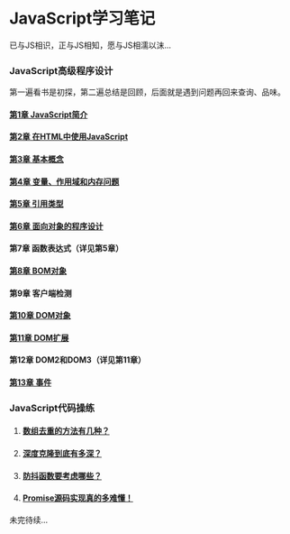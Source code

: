 # JavaScript学习笔记

已与JS相识，正与JS相知，愿与JS相濡以沫...

### JavaScript高级程序设计

第一遍看书是初探，第二遍总结是回顾，后面就是遇到问题再回来查询、品味。

####     [第1章  JavaScript简介](https://github.com/HJM515/JavaScript-redbook/blob/master/JavaScript%E9%AB%98%E7%BA%A7%E7%A8%8B%E5%BA%8F%E8%AE%BE%E8%AE%A1/%E7%AC%AC01%E7%AB%A0%20%20JavaScript%E7%AE%80%E4%BB%8B.md)

####     [第2章  在HTML中使用JavaScript](https://github.com/HJM515/JavaScript-redbook/blob/master/JavaScript%E9%AB%98%E7%BA%A7%E7%A8%8B%E5%BA%8F%E8%AE%BE%E8%AE%A1/%E7%AC%AC02%E7%AB%A0%20%20%E5%9C%A8HTML%E4%B8%AD%E4%BD%BF%E7%94%A8JavaScript.md)

####     [第3章  基本概念](https://github.com/HJM515/JavaScript-redbook/blob/master/JavaScript%E9%AB%98%E7%BA%A7%E7%A8%8B%E5%BA%8F%E8%AE%BE%E8%AE%A1/%E7%AC%AC03%E7%AB%A0%20%20%E5%9F%BA%E6%9C%AC%E6%A6%82%E5%BF%B5.md)

####    [第4章  变量、作用域和内存问题](https://github.com/HJM515/JavaScript-redbook/blob/master/JavaScript%E9%AB%98%E7%BA%A7%E7%A8%8B%E5%BA%8F%E8%AE%BE%E8%AE%A1/%E7%AC%AC04%E7%AB%A0%20%20%E5%8F%98%E9%87%8F%E3%80%81%E4%BD%9C%E7%94%A8%E5%9F%9F%E5%92%8C%E5%86%85%E5%AD%98%E9%97%AE%E9%A2%98.md)


####     [第5章 引用类型](https://github.com/HJM515/JavaScript-redbook/blob/master/JavaScript%E9%AB%98%E7%BA%A7%E7%A8%8B%E5%BA%8F%E8%AE%BE%E8%AE%A1/%E7%AC%AC05%E7%AB%A0%20%20%E5%BC%95%E7%94%A8%E7%B1%BB%E5%9E%8B.md)

####     [第6章 面向对象的程序设计](https://github.com/HJM515/JavaScript-redbook/blob/master/JavaScript%E9%AB%98%E7%BA%A7%E7%A8%8B%E5%BA%8F%E8%AE%BE%E8%AE%A1/%E7%AC%AC06%E7%AB%A0%20%20%E9%9D%A2%E5%90%91%E5%AF%B9%E8%B1%A1%E7%9A%84%E7%A8%8B%E5%BA%8F%E8%AE%BE%E8%AE%A1.md)

####     第7章 函数表达式（详见第5章）

####     [第8章 BOM对象](https://github.com/HJM515/JavaScript-redbook/blob/master/JavaScript%E9%AB%98%E7%BA%A7%E7%A8%8B%E5%BA%8F%E8%AE%BE%E8%AE%A1/%E7%AC%AC08%E7%AB%A0%20%20BOM%E5%AF%B9%E8%B1%A1.md)

####     第9章 客户端检测

####     [第10章 DOM对象](https://github.com/HJM515/JavaScript-redbook/blob/master/JavaScript%E9%AB%98%E7%BA%A7%E7%A8%8B%E5%BA%8F%E8%AE%BE%E8%AE%A1/%E7%AC%AC10%E7%AB%A0%20%20DOM%E5%AF%B9%E8%B1%A1.md)

####     [第11章 DOM扩展](https://github.com/HJM515/JavaScript-redbook/blob/master/JavaScript%E9%AB%98%E7%BA%A7%E7%A8%8B%E5%BA%8F%E8%AE%BE%E8%AE%A1/%E7%AC%AC11%E7%AB%A0%20%20DOM%E6%89%A9%E5%B1%95.md)

####     第12章 DOM2和DOM3（详见第11章）

####     [第13章 事件](https://github.com/HJM515/JavaScript-redbook/blob/master/JavaScript%E9%AB%98%E7%BA%A7%E7%A8%8B%E5%BA%8F%E8%AE%BE%E8%AE%A1/%E7%AC%AC13%E7%AB%A0%20%20%E4%BA%8B%E4%BB%B6.md)

### JavaScript代码操练

1. #### [数组去重的方法有几种？](https://github.com/HJM515/JavaScript-redbook/blob/master/JavaScript%E4%BB%A3%E7%A0%81%E6%93%8D%E7%BB%83/%E6%95%B0%E7%BB%84%E5%8E%BB%E9%87%8D%E5%9B%9B%E7%B1%BB%E6%96%B9%E6%B3%95.js)

2. #### [深度克隆到底有多深？](https://github.com/HJM515/JavaScript-redbook/blob/master/JavaScript%E4%BB%A3%E7%A0%81%E6%93%8D%E7%BB%83/%E6%B7%B1%E5%BA%A6%E5%85%8B%E9%9A%86.js)

3. #### [防抖函数要考虑哪些？](https://github.com/HJM515/JavaScript-redbook/blob/master/JavaScript%E4%BB%A3%E7%A0%81%E6%93%8D%E7%BB%83/%E9%98%B2%E6%8A%96%E5%87%BD%E6%95%B0.html)

4. #### [Promise源码实现真的多难懂！](https://github.com/HJM515/JavaScript-redbook/blob/master/JavaScript%E4%BB%A3%E7%A0%81%E6%93%8D%E7%BB%83/promise%E6%BA%90%E7%A0%81%E5%AE%9E%E7%8E%B0.js)

未完待续...



